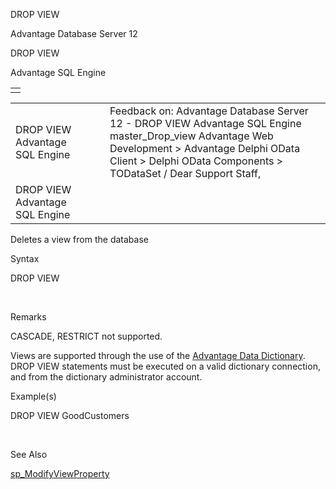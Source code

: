 DROP VIEW




Advantage Database Server 12  

DROP VIEW

Advantage SQL Engine

|  |
| --- |
|  |

|  |  |  |  |  |
| --- | --- | --- | --- | --- |
| DROP VIEW  Advantage SQL Engine |  |  | Feedback on: Advantage Database Server 12 - DROP VIEW Advantage SQL Engine master\_Drop\_view Advantage Web Development > Advantage Delphi OData Client > Delphi OData Components > TODataSet / Dear Support Staff, |  |
| DROP VIEW  Advantage SQL Engine |  |  |  |  |

Deletes a view from the database

Syntax

DROP VIEW <view-name>

 

Remarks

CASCADE, RESTRICT not supported.

Views are supported through the use of the [Advantage Data Dictionary](master_advantage_data_dictionary.htm). DROP VIEW statements must be executed on a valid dictionary connection, and from the dictionary administrator account.

Example(s)

DROP VIEW GoodCustomers

 

See Also

[sp\_ModifyViewProperty](master_sp_modifyviewproperty.htm)